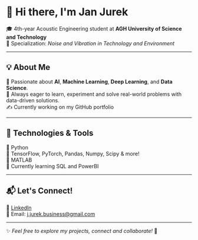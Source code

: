 # 👋 Hi there, I'm Jan Jurek

🎓 4th-year Acoustic Engineering student at **AGH University of Science and Technology**  
🔬 Specialization: *Noise and Vibration in Technology and Environment*

---

## 💡 About Me

💭 Passionate about **AI**, **Machine Learning**, **Deep Learning**, and **Data Science**.  
🎯 Always eager to learn, experiment and solve real-world problems with data-driven solutions.  
✍️ Currently working on my GitHub portfolio

---

## 🔧 Technologies & Tools

🐍 Python  
🧠 TensorFlow, PyTorch, Pandas, Numpy, Scipy & more!  
🧮 MATLAB  
  🌱 Currently learning SQL and PowerBI

---

## 📬 Let's Connect!

💼 [LinkedIn](https://www.linkedin.com/in/literallyjanjurek/)  
📧 Email: j.jurek.business@gmail.com

---

✨ *Feel free to explore my projects, connect and collaborate!* 🚀

<!--
**realBladee10/realBladee10** is a ✨ _special_ ✨ repository because its `README.md` (this file) appears on your GitHub profile.

Here are some ideas to get you started:

- 🔭 I’m currently working on ...
- 🌱 I’m currently learning ...
- 👯 I’m looking to collaborate on ...
- 🤔 I’m looking for help with ...
- 💬 Ask me about ...
- 📫 How to reach me: ...
- 😄 Pronouns: ...
- ⚡ Fun fact: ...
-->
